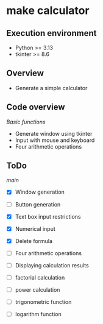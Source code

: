 # make calculator
## __Execution environment__
- Python >= 3.13
- tkinter >= 8.6

## __Overview__
- Generate a simple calculator

## __Code overview__

_Basic functions_
 
- Generate window using tkinter
- Input with mouse and keyboard
- Four arithmetic operations

## __ToDo__

_main_
 
- [x] Window generation
- [ ] Button generation
- [x] Text box input restrictions
- [x] Numerical input
- [x] Delete formula
- [ ] Four arithmetic operations
- [ ] Displaying calculation results
- [ ] factorial calculation
- [ ] power calculation
- [ ] trigonometric function
- [ ] logarithm function

